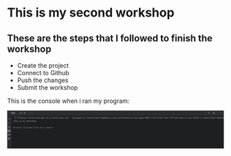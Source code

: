 # This is my second workshop

## These are the steps that I followed to finish the workshop

- Create the project
- Connect to Github
- Push the changes
- Submit the workshop

This is the console when i ran my program:

![Run Code](imgs/ss1.png)